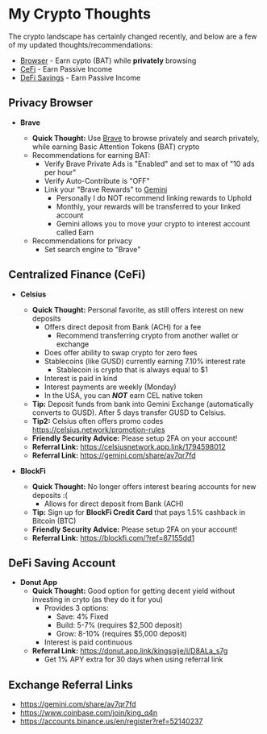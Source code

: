 # My Crypto Thoughts

The crypto landscape has certainly changed recently, and below are a few of my updated thoughts/recommendations:

* [Browser](#privacy-browser) - Earn cypto (BAT) while **privately** browsing
* [CeFi](#centralized-finance-cefi) - Earn Passive Income
* [DeFi Savings](#defi-saving-account) - Earn Passive Income

## Privacy Browser

* **Brave**

  * **Quick Thought:** Use [Brave](https://brave.com) to browse privately and search privately, while earning Basic Attention Tokens (BAT) crypto
  * Recommendations for earning BAT:
    * Verify Brave Private Ads is "Enabled" and set to max of "10 ads per hour"
    * Verify Auto-Contribute is "OFF"
    * Link your "Brave Rewards" to [Gemini](<https://gemini.com/share/av7qr7fd>)
      * Personally I do NOT recommend linking rewards to Uphold
      * Monthly, your rewards will be transferred to your linked account
      * Gemini allows you to move your crypto to interest account called Earn
  * Recommendations for privacy
    * Set search engine to "Brave"

## Centralized Finance (CeFi)

* **Celsius**
  * **Quick Thought:** Personal favorite, as still offers interest on new deposits
    * Offers direct deposit from Bank (ACH) for a fee
      * Recommend transferring crypto from another wallet or exchange
    * Does offer ability to swap crypto for zero fees
    * Stablecoins (like GUSD) currently earning 7.10% interest rate
      * Stablecoin is crypto that is always equal to $1
    * Interest is paid in kind
    * Interest payments are weekly (Monday)
    * In the USA, you can ***NOT*** earn CEL native token
  * **Tip:** Deposit funds from bank into Gemini Exchange (automatically converts to GUSD). After 5 days transfer GUSD to Celsius.
  * **Tip2:** Celsius often offers promo codes <https://celsius.network/promotion-rules>
  * **Friendly Security Advice:** Please setup 2FA on your account!
  * **Referral Link:** <https://celsiusnetwork.app.link/1794598012>
  * **Referral Link:** <https://gemini.com/share/av7qr7fd>

* **BlockFi**
  * **Quick Thought:** No longer offers interest bearing accounts for new deposits :(
    * Allows for direct deposit from Bank (ACH)
  * **Tip:** Sign up for **BlockFi Credit Card** that pays 1.5% cashback in Bitcoin (BTC)
  * **Friendly Security Advice:** Please setup 2FA on your account!
  * **Referral Link:** <https://blockfi.com/?ref=87155dd1>

## DeFi Saving Account

* **Donut App**
  * **Quick Thought:** Good option for getting decent yield without investing in cryto (as they do it for you)
    * Provides 3 options:
      * Save: 4% Fixed
      * Build: 5-7% (requires $2,500 deposit)
      * Grow: 8-10% (requires $5,000 deposit)
    * Interest is paid continuous
  * **Referral Link:** <https://donut.app.link/kingsgije/i/D8ALa_s7g>
    * Get 1% APY extra for 30 days when using referral link

## Exchange Referral Links

* <https://gemini.com/share/av7qr7fd>
* <https://www.coinbase.com/join/king_q4n>
* <https://accounts.binance.us/en/register?ref=52140237>
